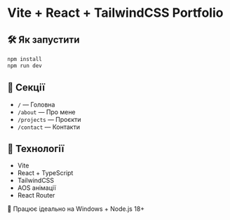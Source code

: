 # Vite + React + TailwindCSS Portfolio

## 🛠 Як запустити

```bash
npm install
npm run dev
```

## 📁 Секції

- `/` — Головна
- `/about` — Про мене
- `/projects` — Проєкти
- `/contact` — Контакти

## 🚀 Технології

- Vite
- React + TypeScript
- TailwindCSS
- AOS анімації
- React Router

🎯 Працює ідеально на Windows + Node.js 18+
